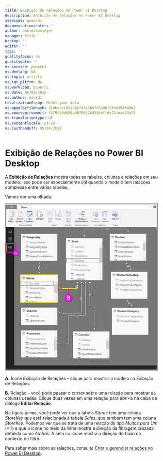```yaml
---
title: Exibição de Relações no Power BI Desktop
description: Exibição de Relações no Power BI Desktop
services: powerbi
documentationcenter: ''
author: davidiseminger
manager: kfile
backup: ''
editor: ''
tags: ''
qualityfocus: no
qualitydate: ''
ms.service: powerbi
ms.devlang: NA
ms.topic: article
ms.tgt_pltfrm: NA
ms.workload: powerbi
ms.date: 05/02/2018
ms.author: davidi
LocalizationGroup: Model your data
ms.openlocfilehash: 310babc105289e747a885f8809bfdf0d494fa9b2
ms.sourcegitcommit: f679c05d029ad0765976d530effde744eac23af5
ms.translationtype: HT
ms.contentlocale: pt-BR
ms.lasthandoff: 05/04/2018
---
```

# <a name="relationship-view-in-power-bi-desktop"></a>Exibição de Relações no Power BI Desktop
A **Exibição de Relações** mostra todas as tabelas, colunas e relações em seu modelo. Isso pode ser especialmente útil quando o modelo tem relações complexas entre várias tabelas.

Vamos dar uma olhada.

![](media/desktop-relationship-view/relationshipview_fullscreen.png)

**A.**  Ícone Exibição de Relações – clique para mostrar o modelo na Exibição de Relações

**B.** Relação – você pode passar o cursor sobre uma relação para mostrar as colunas usadas. Clique duas vezes em uma relação para abri-la na caixa de diálogo **Editar Relação**. 

Na figura acima, você pode ver que a tabela *Stores* tem uma coluna *StoreKey* que está relacionada à tabela *Sales*, que também tem uma coluna *StoreKey*. Podemos ver que se trata de uma relação do tipo *Muitos para Um* (\*:1) e que o ícone no meio da linha mostra a direção da filtragem cruzada definida como *Ambas*. A seta no ícone mostra a direção do fluxo do contexto de filtro.

Para saber mais sobre as relações, consulte [Criar e gerenciar relações no Power BI Desktop](desktop-create-and-manage-relationships.md).

